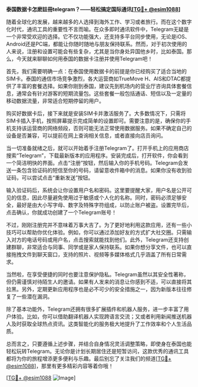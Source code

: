 **泰国数据卡怎麽註冊telegram？——轻松搞定国际通讯[[TG💪+ @esim1088](https://t.me/s/esim1088)]**

随着全球化的发展，越来越多的人选择到海外工作、学习或者旅行。而在这个数字化时代，通讯工具的重要性不言而喻。在众多即时通讯软件中，Telegram无疑是一个非常受欢迎的选择。它不仅功能强大，还支持多平台同步使用，无论是iOS、Android还是PC端，都能让你随时随地与朋友保持联系。然而，对于初次使用的人来说，注册和设置可能会有些复杂，尤其是当你身处异国他乡时，比如泰国。那么，今天就来聊聊如何用泰国的数据卡注册并使用Telegram吧！

首先，我们需要明确一点：在泰国使用数据卡的前提是你已经购买了适合当地的SIM卡。泰国的通信市场竞争激烈，各大运营商如TrueMove H、AIS和DTAC都提供了丰富的套餐选择。如果你刚到泰国，建议先到机场内的营业厅咨询具体套餐信息，通常会有针对游客的短期流量包。这些套餐一般包括通话、短信以及一定量的移动数据流量，非常适合短期停留的用户。

购买好数据卡后，接下来就是安装SIM卡并激活服务了。大多数情况下，只需将SIM卡插入手机，按照屏幕提示完成简单的设置即可。需要注意的是，确保你的手机支持该运营商的网络频段，否则可能无法正常使用数据服务。如果不确定自己的设备是否兼容，可以提前在网上查询相关信息，或者直接向店员询问。

当一切准备就绪之后，就可以开始着手注册Telegram了。打开手机上的应用商店搜索“Telegram”，下载最新版本的应用程序。安装完成后，打开软件，你会看到一个简洁明快的界面。点击“注册”按钮，然后输入你的手机号码。Telegram会发送一条包含验证码的短信至你的号码，请留意收件箱中的消息。如果你没有收到验证码，可以尝试点击“重新发送”按钮。

输入验证码后，系统会让你设置用户名和密码。这里要提醒大家，用户名是公开可见的信息，因此尽量避免使用过于敏感或个人化的名称。同时，密码必须足够安全，最好是由大小写字母、数字及特殊字符组成，以防止账户被盗。设置完毕后，点击确认，你就成功创建了一个Telegram账号！

不过，刚刚注册完并不意味着万事大吉了。为了更好地利用这款应用，还有一些小技巧可以帮助你优化体验。例如，你可以通过添加好友的方式扩大社交圈。只需输入对方的电话号码或用户名，点击搜索就能找到他们。此外，Telegram还支持创建群聊，非常适合与同事、同学或是家人保持联系。如果你想分享文件，也可以直接拖拽文件到聊天窗口，支持的照片、视频等多媒体格式几乎涵盖了所有日常需求。

当然啦，在享受便捷的同时也要注意保护隐私。Telegram虽然以其安全性著称，但仍需谨慎对待陌生人的邀请。如果有人发来的消息让你感到不适，可以直接将其拉黑。另外，定期更新应用程序也是必不可少的安全措施之一，因为新版本往往修复了一些潜在漏洞。

除了基本功能外，Telegram还拥有很多扩展插件和机器人服务，进一步丰富了用户体验。比如，你可以借助翻译机器人实现跨语言交流；又或者利用新闻推送机器人及时获取全球热点资讯。这类智能化的服务极大地提升了工作效率和个人生活品质。

总而言之，只要遵循上述步骤，并结合自身情况灵活调整策略，即使身在泰国也能轻松玩转Telegram。无论你是计划长期居住还是短暂访问，这款优秀的通讯工具都将为你的旅程增添更多便利与乐趣。最后别忘了关注我们的频道[[TG💪+ @esim1088](https://t.me/s/esim1088)]，那里有更多精彩内容等着你哦！

[[TG💪+ @esim1088](https://t.me/s/esim1088) ![Image](https://i.postimg.cc/4NQfJmqS/Snipaste-2025-05-13-00-14-12.png)]